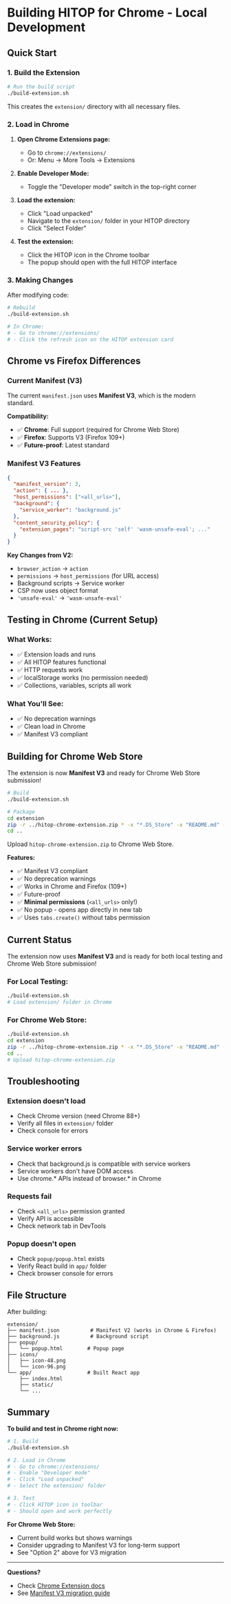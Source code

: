 # Building HITOP for Chrome - Local Development

## Quick Start

### 1. Build the Extension

```bash
# Run the build script
./build-extension.sh
```

This creates the `extension/` directory with all necessary files.

### 2. Load in Chrome

1. **Open Chrome Extensions page:**
   - Go to `chrome://extensions/`
   - Or: Menu → More Tools → Extensions

2. **Enable Developer Mode:**
   - Toggle the "Developer mode" switch in the top-right corner

3. **Load the extension:**
   - Click "Load unpacked"
   - Navigate to the `extension/` folder in your HITOP directory
   - Click "Select Folder"

4. **Test the extension:**
   - Click the HITOP icon in the Chrome toolbar
   - The popup should open with the full HITOP interface

### 3. Making Changes

After modifying code:

```bash
# Rebuild
./build-extension.sh

# In Chrome:
# - Go to chrome://extensions/
# - Click the refresh icon on the HITOP extension card
```

## Chrome vs Firefox Differences

### Current Manifest (V3)

The current `manifest.json` uses **Manifest V3**, which is the modern standard.

**Compatibility:**
- ✅ **Chrome**: Full support (required for Chrome Web Store)
- ✅ **Firefox**: Supports V3 (Firefox 109+)
- ✅ **Future-proof**: Latest standard

### Manifest V3 Features

```json
{
  "manifest_version": 3,
  "action": { ... },
  "host_permissions": ["<all_urls>"],
  "background": {
    "service_worker": "background.js"
  },
  "content_security_policy": {
    "extension_pages": "script-src 'self' 'wasm-unsafe-eval'; ..."
  }
}
```

**Key Changes from V2:**
- `browser_action` → `action`
- `permissions` → `host_permissions` (for URL access)
- Background scripts → Service worker
- CSP now uses object format
- `'unsafe-eval'` → `'wasm-unsafe-eval'`

## Testing in Chrome (Current Setup)

### What Works:
- ✅ Extension loads and runs
- ✅ All HITOP features functional
- ✅ HTTP requests work
- ✅ localStorage works (no permission needed)
- ✅ Collections, variables, scripts all work

### What You'll See:
- ✅ No deprecation warnings
- ✅ Clean load in Chrome
- ✅ Manifest V3 compliant

## Building for Chrome Web Store

The extension is now **Manifest V3** and ready for Chrome Web Store submission!

```bash
# Build
./build-extension.sh

# Package
cd extension
zip -r ../hitop-chrome-extension.zip * -x "*.DS_Store" -x "README.md" -x "test-icon.html"
cd ..
```

Upload `hitop-chrome-extension.zip` to Chrome Web Store.

**Features:**
- ✅ Manifest V3 compliant
- ✅ No deprecation warnings
- ✅ Works in Chrome and Firefox (109+)
- ✅ Future-proof
- ✅ **Minimal permissions** (`<all_urls>` only!)
- ✅ No popup - opens app directly in new tab
- ✅ Uses `tabs.create()` without tabs permission

## Current Status

The extension now uses **Manifest V3** and is ready for both local testing and Chrome Web Store submission!

### For Local Testing:
```bash
./build-extension.sh
# Load extension/ folder in Chrome
```

### For Chrome Web Store:
```bash
./build-extension.sh
cd extension
zip -r ../hitop-chrome-extension.zip * -x "*.DS_Store" -x "README.md" -x "test-icon.html"
cd ..
# Upload hitop-chrome-extension.zip
```

## Troubleshooting

### Extension doesn't load
- Check Chrome version (need Chrome 88+)
- Verify all files in `extension/` folder
- Check console for errors

### Service worker errors
- Check that background.js is compatible with service workers
- Service workers don't have DOM access
- Use chrome.* APIs instead of browser.* in Chrome

### Requests fail
- Check `<all_urls>` permission granted
- Verify API is accessible
- Check network tab in DevTools

### Popup doesn't open
- Check `popup/popup.html` exists
- Verify React build in `app/` folder
- Check browser console for errors

## File Structure

After building:

```
extension/
├── manifest.json          # Manifest V2 (works in Chrome & Firefox)
├── background.js          # Background script
├── popup/
│   └── popup.html        # Popup page
├── icons/
│   ├── icon-48.png
│   └── icon-96.png
└── app/                  # Built React app
    ├── index.html
    ├── static/
    └── ...
```

## Summary

**To build and test in Chrome right now:**

```bash
# 1. Build
./build-extension.sh

# 2. Load in Chrome
# - Go to chrome://extensions/
# - Enable "Developer mode"
# - Click "Load unpacked"
# - Select the extension/ folder

# 3. Test
# - Click HITOP icon in toolbar
# - Should open and work perfectly
```

**For Chrome Web Store:**
- Current build works but shows warnings
- Consider upgrading to Manifest V3 for long-term support
- See "Option 2" above for V3 migration

---

**Questions?**
- Check [Chrome Extension docs](https://developer.chrome.com/docs/extensions/)
- See [Manifest V3 migration guide](https://developer.chrome.com/docs/extensions/mv3/intro/)
